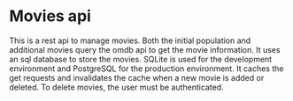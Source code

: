 # Movies api

This is a rest api to manage movies.
Both the initial population and additional movies query the omdb api to get the movie information.
It uses an sql database to store the movies. SQLite is used for the development environment and PostgreSQL for the production environment.
It caches the get requests and invalidates the cache when a new movie is added or deleted.
To delete movies, the user must be authenticated.
